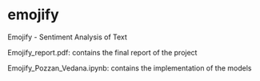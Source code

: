 # emojify
Emojify - Sentiment Analysis of Text

Emojify_report.pdf: contains the final report of the project

Emojify_Pozzan_Vedana.ipynb: contains the implementation of the models
